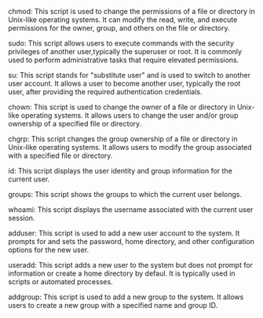 chmod:
This script is used to change the permissions of a file or directory in Unix-like operating systems.
It can modify the read, write, and execute permissions for the owner, group, and others on the file or directory.

sudo:
This script allows users to execute commands with the security privileges of another user,typically the superuser
or root. It is commonly used to perform administrative tasks that require elevated permissions.

su:
This script stands for "substitute user" and is used to switch to another user account.
It allows a user to become another user, typically the root user, after providing the required authentication credentials.

chown:
This script is used to change the owner of a file or directory in Unix-like operating systems.
It allows users to change the user and/or group ownership of a specified file or directory.

chgrp:
This script changes the group ownership of a file or directory in Unix-like operating systems. It allows users to modify the group associated with a specified file or directory.

id:
This script displays the user identity and group information for the current user.

groups:
This script shows the groups to which the current user belongs.

whoami:
This script displays the username associated with the current user session.

adduser:
This script is used to add a new user account to the system.
It prompts for and sets the password, home directory, and other configuration options for the new user.

useradd:
This script adds a new user to the system but does not prompt for information or create a home directory by defaul.
It is typically used in scripts or automated processes.

addgroup:
This script is used to add a new group to the system.
It allows users to create a new group with a specified name and group ID.